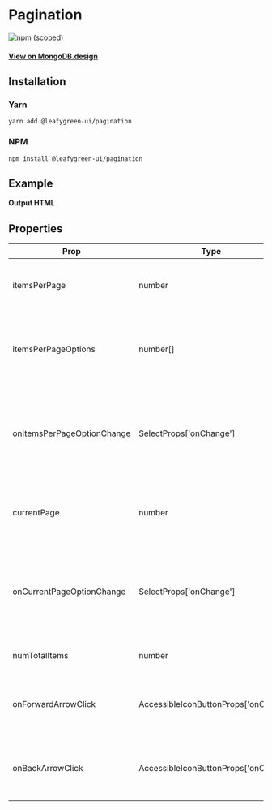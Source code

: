 # Pagination

![npm (scoped)](https://img.shields.io/npm/v/@leafygreen-ui/pagination.svg)

#### [View on MongoDB.design](https://www.mongodb.design/component/pagination/example/)

## Installation

### Yarn

```shell
yarn add @leafygreen-ui/pagination
```

### NPM

```shell
npm install @leafygreen-ui/pagination
```

## Example

**Output HTML**

## Properties

| Prop                       | Type                                 | Description                                                                        | Default    |
| -------------------------- | ------------------------------------ | ---------------------------------------------------------------------------------- | ---------- |
| itemsPerPage               | number                               | Number of items visible on the current page.                                       | 10         |
| itemsPerPageOptions        | number[]                             | Options to be shown in the Select to indicate items per page.                      | [10,25,50] |
| onItemsPerPageOptionChange | SelectProps['onChange']              | onChange prop passed to the Select component that controls the items per page.     |            |
| currentPage                | number                               | Current index of page shown (starting from 1)                                      | 1          |
| onCurrentPageOptionChange  | SelectProps['onChange']              | onChange prop passed to the Select component that controls the current page index. |            |
| numTotalItems              | number                               | Total number of records.                                                           |            |
| onForwardArrowClick        | AccessibleIconButtonProps['onClick'] | Function called when the forward arrow icon is clicked                             |            |
| onBackArrowClick           | AccessibleIconButtonProps['onClick'] | Function called when the forward arrow icon is clicked                             |            |
